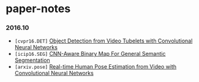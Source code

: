 # paper-notes

### 2016.10

* `[cvpr16.DET]` [Object Detection from Video Tubelets with Convolutional Neural Networks](paper-notes/tcnn.md)
* `[icip16.SEG]` [CNN-Aware Binary Map For General Semantic Segmentation](paper-notes/cnn-itq.md)
* `[arxiv.pose]` [Real-time Human Pose Estimation from Video with Convolutional Neural Networks](paper-notes/pose-video.md)
